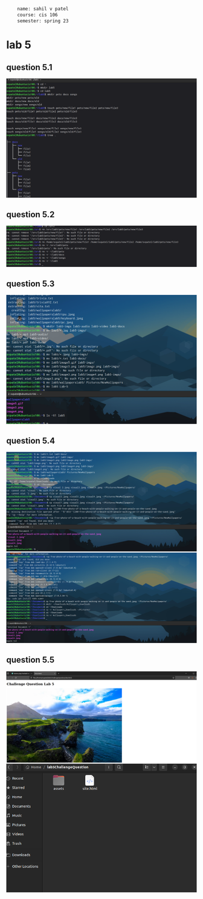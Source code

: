 ```
    name: sahil v patel
    course: cis 106
    semester: spring 23
```
# lab 5

## question 5.1
![Alt text](q.1.png)
## question 5.2
![Alt text](q2.png)
## question 5.3
![Alt text](q3.png)
## question 5.4
![Alt text](q4.1.png)
![Alt text](q4.2.png)
## question 5.5
![Alt text](<q5challenge question.png>)
![Alt text](q5.2challengequestion.png)